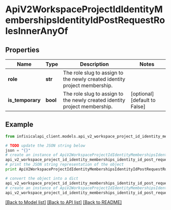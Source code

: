 # ApiV2WorkspaceProjectIdIdentityMembershipsIdentityIdPostRequestRolesInnerAnyOf


## Properties
Name | Type | Description | Notes
------------ | ------------- | ------------- | -------------
**role** | **str** | The role slug to assign to the newly created identity project membership. | 
**is_temporary** | **bool** | The role slug to assign to the newly created identity project membership. | [optional] [default to False]

## Example

```python
from infisicalapi_client.models.api_v2_workspace_project_id_identity_memberships_identity_id_post_request_roles_inner_any_of import ApiV2WorkspaceProjectIdIdentityMembershipsIdentityIdPostRequestRolesInnerAnyOf

# TODO update the JSON string below
json = "{}"
# create an instance of ApiV2WorkspaceProjectIdIdentityMembershipsIdentityIdPostRequestRolesInnerAnyOf from a JSON string
api_v2_workspace_project_id_identity_memberships_identity_id_post_request_roles_inner_any_of_instance = ApiV2WorkspaceProjectIdIdentityMembershipsIdentityIdPostRequestRolesInnerAnyOf.from_json(json)
# print the JSON string representation of the object
print ApiV2WorkspaceProjectIdIdentityMembershipsIdentityIdPostRequestRolesInnerAnyOf.to_json()

# convert the object into a dict
api_v2_workspace_project_id_identity_memberships_identity_id_post_request_roles_inner_any_of_dict = api_v2_workspace_project_id_identity_memberships_identity_id_post_request_roles_inner_any_of_instance.to_dict()
# create an instance of ApiV2WorkspaceProjectIdIdentityMembershipsIdentityIdPostRequestRolesInnerAnyOf from a dict
api_v2_workspace_project_id_identity_memberships_identity_id_post_request_roles_inner_any_of_from_dict = ApiV2WorkspaceProjectIdIdentityMembershipsIdentityIdPostRequestRolesInnerAnyOf.from_dict(api_v2_workspace_project_id_identity_memberships_identity_id_post_request_roles_inner_any_of_dict)
```
[[Back to Model list]](../README.md#documentation-for-models) [[Back to API list]](../README.md#documentation-for-api-endpoints) [[Back to README]](../README.md)


